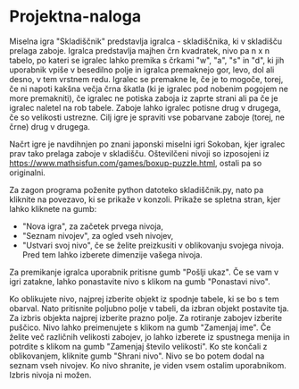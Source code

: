 # Projektna-naloga
Miselna igra "Skladiščnik" predstavlja igralca - skladiščnika, ki v skladišču prelaga zaboje. Igralca predstavlja majhen črn kvadratek, nivo pa n x n tabelo, po kateri se igralec lahko premika s črkami "w", "a", "s" in "d", ki jih uporabnik vpiše v besedilno polje in igralca premaknejo gor, levo, dol ali desno, v tem vrstnem redu. Igralec se premakne le, če je to mogoče, torej, če ni napoti kakšna večja črna škatla (ki je igralec pod nobenim pogojem ne more premakniti), če igralec ne potiska zaboja iz zaprte strani ali pa če je igralec naletel na rob tabele. Zaboje lahko igralec potisne drug v drugega, če so velikosti ustrezne. Cilj igre je spraviti vse pobarvane zaboje (torej, ne črne) drug v drugega.

Načrt igre je navdihnjen po znani japonski miselni igri Sokoban, kjer igralec prav tako prelaga zaboje v skladišču.
Oštevilčeni nivoji so izposojeni iz https://www.mathsisfun.com/games/boxup-puzzle.html, ostali pa so originalni.

Za zagon programa poženite python datoteko skladiščnik.py, nato pa kliknite na povezavo, ki se prikaže v konzoli.
Prikaže se spletna stran, kjer lahko kliknete na gumb:
- "Nova igra", za začetek prvega nivoja,
- "Seznam nivojev", za ogled vseh nivojev,
- "Ustvari svoj nivo", če se želite preizkusiti v oblikovanju svojega nivoja. Pred tem lahko izberete dimenzije vašega nivoja.

Za premikanje igralca uporabnik pritisne gumb "Pošlji ukaz". Če se vam v igri zatakne, lahko ponastavite nivo s klikom na gumb "Ponastavi nivo".

Ko oblikujete nivo, najprej izberite objekt iz spodnje tabele, ki se bo s tem obarval. Nato pritisnite poljubno polje v tabeli, da izbran objekt postavite tja. Za izbris objekta najprej izberite prazno polje. Za rotiranje zabojev izberite puščico. Nivo lahko preimenujete s klikom na gumb "Zamenjaj ime". Če želite več različnih velikosti zabojev, jo lahko izberete iz spustnega menija in potrdite s klikom na gumb "Zamenjaj število velikosti". Ko ste končali z oblikovanjem, kliknite gumb "Shrani nivo". Nivo se bo potem dodal na seznam vseh nivojev. Ko nivo shranite, je viden vsem ostalim uporabnikom. Izbris nivoja ni možen.